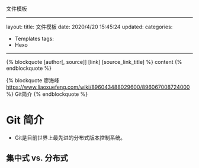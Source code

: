文件模板

---
layout: 
title: 文件模板
date: 2020/4/20 15:45:24
updated: 
categories:
- Templates
tags:
- Hexo
---



{% blockquote [author[, source]] [link] [source_link_title] %}
content
{% endblockquote %}



{% blockquote 廖海峰 https://www.liaoxuefeng.com/wiki/896043488029600/896067008724000 %}
Git简介
{% endblockquote %}



# Git 简介

- Git是目前世界上最先进的分布式版本控制系统。



## 集中式 vs. 分布式



